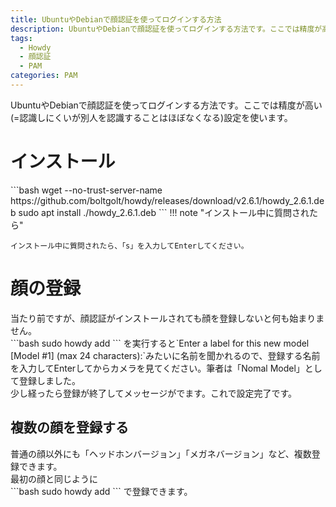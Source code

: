 ```yaml
---
title: UbuntuやDebianで顔認証を使ってログインする方法
description: UbuntuやDebianで顔認証を使ってログインする方法です。ここでは精度が高い(=認識しにくいが別人を認識することはほぼなくなる)設定です。
tags:
  - Howdy
  - 顔認証
  - PAM
categories: PAM
---
```

<div class="adservice-pc"></div>
UbuntuやDebianで顔認証を使ってログインする方法です。ここでは精度が高い(=認識しにくいが別人を認識することはほぼなくなる)設定を使います。<br>
<h1>インストール</h1>
```bash
wget --no-trust-server-name https://github.com/boltgolt/howdy/releases/download/v2.6.1/howdy_2.6.1.deb
sudo apt install ./howdy_2.6.1.deb
```
!!! note "インストール中に質問されたら"
    
    インストール中に質問されたら、「s」を入力してEnterしてください。
<h1>顔の登録</h1>
当たり前ですが、顔認証がインストールされても顔を登録しないと何も始まりません。<br>
```bash
sudo howdy add
```
を実行すると`Enter a label for this new model [Model #1] (max 24 characters):`みたいに名前を聞かれるので、登録する名前を入力してEnterしてからカメラを見てください。筆者は「Nomal Model」として登録しました。<br>
少し経ったら登録が終了してメッセージがでます。これで設定完了です。<br>
<h2>複数の顔を登録する</h2>
普通の顔以外にも「ヘッドホンバージョン」「メガネバージョン」など、複数登録できます。<br>
最初の顔と同じように<br>
```bash
sudo howdy add
```
で登録できます。<br>
<div class="adservice-sp adservice-pc"></div>